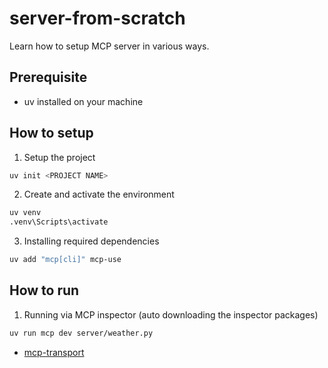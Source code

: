 # server-from-scratch
Learn how to setup MCP server in various ways.

## Prerequisite
* uv installed on your machine

## How to setup
1. Setup the project
```bash
uv init <PROJECT NAME>
```
2. Create and activate the environment
```bash
uv venv
.venv\Scripts\activate
```
3. Installing required dependencies
```bash
uv add "mcp[cli]" mcp-use
```

## How to run
1. Running via MCP inspector (auto downloading the inspector packages)
```bash
uv run mcp dev server/weather.py
```
- [mcp-transport](https://modelcontextprotocol.io/docs/concepts/transports)